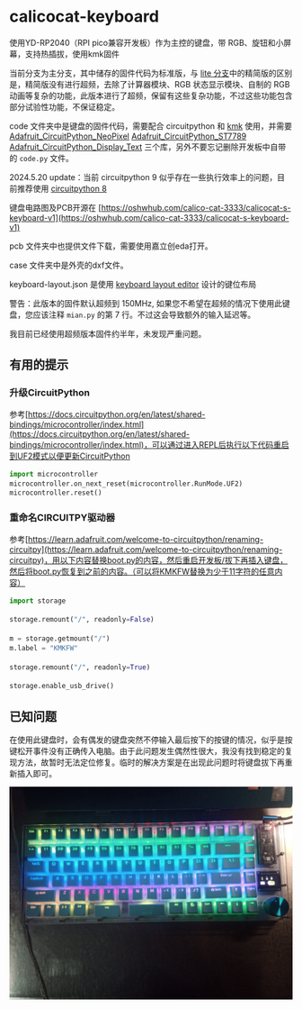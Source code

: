# calicocat-keyboard

使用YD-RP2040（RPI pico兼容开发板）作为主控的键盘，带 RGB、旋钮和小屏幕，支持热插拔，使用kmk固件

当前分支为主分支，其中储存的固件代码为标准版，与 [lite 分支](https://github.com/calico-cat-3333/calicocat-keyboard/tree/lite)中的精简版的区别是，精简版没有进行超频，去除了计算器模块、RGB 状态显示模块、自制的 RGB 动画等复杂的功能，此版本进行了超频，保留有这些复杂功能，不过这些功能包含部分试验性功能，不保证稳定。

code 文件夹中是键盘的固件代码，需要配合 circuitpython 和 [kmk](http://kmkfw.io/) 使用，并需要 [Adafruit_CircuitPython_NeoPixel](https://github.com/adafruit/Adafruit_CircuitPython_NeoPixel) [Adafruit_CircuitPython_ST7789](https://github.com/adafruit/Adafruit_CircuitPython_ST7789) [Adafruit_CircuitPython_Display_Text](https://github.com/adafruit/Adafruit_CircuitPython_Display_Text) 三个库，另外不要忘记删除开发板中自带的 `code.py` 文件。

2024.5.20 update：当前 circuitpython 9 似乎存在一些执行效率上的问题，目前推荐使用 [circuitpython 8](https://adafruit-circuit-python.s3.amazonaws.com/bin/vcc_gnd_yd_rp2040/en_GB/adafruit-circuitpython-vcc_gnd_yd_rp2040-en_GB-8.2.9.uf2)

键盘电路图及PCB开源在 [https://oshwhub.com/calico-cat-3333/calicocat-s-keyboard-v1](https://oshwhub.com/calico-cat-3333/calicocat-s-keyboard-v1) 

pcb 文件夹中也提供文件下载，需要使用嘉立创eda打开。

case 文件夹中是外壳的dxf文件。

keyboard-layout.json 是使用 [keyboard layout editor](http://www.keyboard-layout-editor.com) 设计的键位布局

警告：此版本的固件默认超频到 150MHz, 如果您不希望在超频的情况下使用此键盘，您应该注释 `mian.py` 的第 7 行。不过这会导致额外的输入延迟等。

我目前已经使用超频版本固件约半年，未发现严重问题。

## 有用的提示

### 升级CircuitPython

参考[https://docs.circuitpython.org/en/latest/shared-bindings/microcontroller/index.html](https://docs.circuitpython.org/en/latest/shared-bindings/microcontroller/index.html)，可以通过进入REPL后执行以下代码重启到UF2模式以便更新CircuitPython

```python
import microcontroller
microcontroller.on_next_reset(microcontroller.RunMode.UF2)
microcontroller.reset()
```

### 重命名CIRCUITPY驱动器

参考[https://learn.adafruit.com/welcome-to-circuitpython/renaming-circuitpy](https://learn.adafruit.com/welcome-to-circuitpython/renaming-circuitpy)，用以下内容替换boot.py的内容，然后重启开发板/拔下再插入键盘，然后将boot.py恢复到之前的内容。（可以将KMKFW替换为少于11字符的任意内容）

```python
import storage

storage.remount("/", readonly=False)

m = storage.getmount("/")
m.label = "KMKFW"

storage.remount("/", readonly=True)

storage.enable_usb_drive()
```


## 已知问题

在使用此键盘时，会有偶发的键盘突然不停输入最后按下的按键的情况，似乎是按键松开事件没有正确传入电脑。由于此问题发生偶然性很大，我没有找到稳定的复现方法，故暂时无法定位修复。临时的解决方案是在出现此问题时将键盘拔下再重新插入即可。

![效果图](image.jpg)